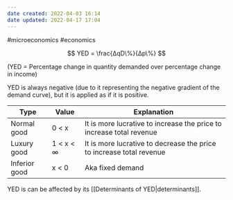 ```yaml
---
date created: 2022-04-03 16:14
date updated: 2022-04-17 17:04
---
```


#microeconomics #economics

$$
YED = \frac{ΔqD\%}{Δp\%}
$$

(YED = Percentage change in quantity demanded over percentage change in income)

YED is always negative (due to it representing the negative gradient of the demand curve), but it is applied as if it is positive.

| Type              | Value     | Explanation                                                          |
| ----------------- | --------- | -------------------------------------------------------------------- |
| Normal good       | 0 < x     | It is more lucrative to increase the price to increase total revenue |
| Luxury good       | 1 < x < ∞ | It is more lucrative to decrease the price to increase total revenue |
| Inferior good     | x < 0     | Aka fixed demand                                                     |

YED is can be affected by its [[Determinants of YED|determinants]].
